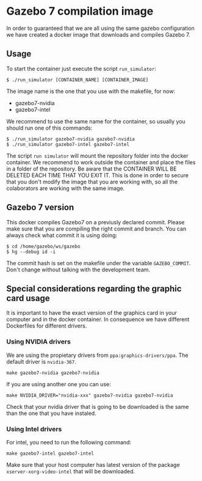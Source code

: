 # Gazebo 7 compilation image

In order to guaranteed that we are all using the same gazebo configuration we have created a docker image that downloads and compiles Gazebo 7.

## Usage

To start the container just execute the script `run_simulator`:

```
$ ./run_simulator [CONTAINER_NAME] [CONTAINER_IMAGE]
```

The image name is the one that you use with the makefile, for now:

* gazebo7-nvidia
* gazebo7-intel

We recommend to use the same name for the container, so usually you should run one of this commands:

```
$ ./run_simulator gazebo7-nvidia gazebo7-nvidia
$ ./run_simulator gazebo7-intel gazebo7-intel
```

The script `run simulator` will mount the repository folder into the docker container. We recommend to work outside the container and place the files in a folder of the repository. Be aware that the CONTAINER WILL BE DELETED EACH TIME THAT YOU EXIT IT. This is done in order to secure that you don't modify the image that you are working with, so all the colaborators are working with the same image.


## Gazebo 7 version

This docker compiles Gazebo7 on a previusly declared commit. Please make sure that you are compiling the right commit and branch. You can always check what commit it is using doing:

```
$ cd /home/gazebo/ws/gazebo
$ hg --debug id -i
```

The commit hash is set on the makefile under the variable `GAZEBO_COMMIT`. Don't change without talking with the development team.

## Special considerations regarding the graphic card usage


It is important to have the exact version of the graphics card in your computer and in the docker container. In consequence we have different Dockerfiles for different drivers.

### Using NVIDIA drivers

We are using the propietary drivers from `ppa:graphics-drivers/ppa`. The default driver is `nvidia-367`.

`make gazebo7-nvidia gazebo7-nvidia`

If you are using another one you can use:

`make NVIDIA_DRIVER="nvidia-xxx" gazebo7-nvidia gazebo7-nvidia`

Check that your nvidia driver that is going to be downloaded is the same than the one that you have instaled.

### Using Intel drivers

For intel, you need to run the following command:
```
make gazebo7-intel gazebo7-intel
```

Make sure that your host computer has latest version of the package `xserver-xorg-video-intel` that will be downloaded.
